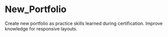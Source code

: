 # New_Portfolio
 Create new portfolio as practice skills learned during certification.
 Improve knowledge for responsive layouts.
